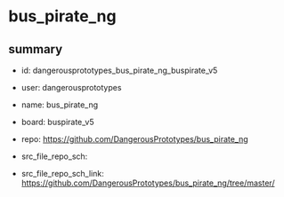 # bus_pirate_ng
 
## summary 
* id: dangerousprototypes_bus_pirate_ng_buspirate_v5
* user: dangerousprototypes
* name: bus_pirate_ng
* board: buspirate_v5
* repo: https://github.com/DangerousPrototypes/bus_pirate_ng



* src_file_repo_sch: 
* src_file_repo_sch_link: https://github.com/DangerousPrototypes/bus_pirate_ng/tree/master/






